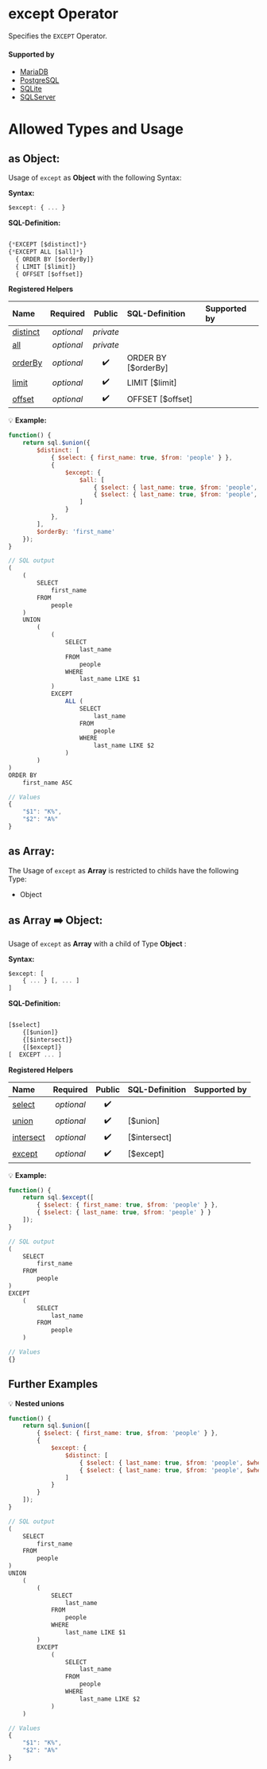 # except Operator
Specifies the `EXCEPT` Operator.

#### Supported by
- [MariaDB](https://mariadb.com/kb/en/library/except/)
- [PostgreSQL](https://www.postgresql.org/docs/9.5/static/queries-union.html)
- [SQLite](https://sqlite.org/syntax/compound-select-stmt.html)
- [SQLServer](https://docs.microsoft.com/en-us/sql/t-sql/language-elements/set-operators-except-and-intersect-transact-sql)

# Allowed Types and Usage

## as Object:

Usage of `except` as **Object** with the following Syntax:

**Syntax:**

```javascript
$except: { ... }
```

**SQL-Definition:**
```javascript

{*EXCEPT [$distinct]*}
{*EXCEPT ALL [$all]*}
  { ORDER BY [$orderBy]}
  { LIMIT [$limit]}
  { OFFSET [$offset]}
```

**Registered Helpers**

Name|Required|Public|SQL-Definition|Supported by
:---|:------:|:----:|:-------------|:-----------
[distinct](./private/distinct/)|*optional*|*private*||
[all](./private/all/)|*optional*|*private*||
[orderBy](../../../../helpers/select/orderBy/)|*optional*|:heavy_check_mark:| ORDER BY  [$orderBy]|
[limit](../../../../helpers/select/limit/)|*optional*|:heavy_check_mark:| LIMIT  [$limit]|
[offset](../../../../helpers/select/offset/)|*optional*|:heavy_check_mark:| OFFSET  [$offset]|

:bulb: **Example:**
```javascript
function() {
    return sql.$union({
        $distinct: [
            { $select: { first_name: true, $from: 'people' } },
            {
                $except: {
                    $all: [
                        { $select: { last_name: true, $from: 'people', $where: { last_name: sql.startsWith('K') } } },
                        { $select: { last_name: true, $from: 'people', $where: { last_name: sql.startsWith('A') } } }
                    ]
                }
            },
        ],
        $orderBy: 'first_name'
    });
}

// SQL output
(
    (
        SELECT
            first_name
        FROM
            people
    )
    UNION
        (
            (
                SELECT
                    last_name
                FROM
                    people
                WHERE
                    last_name LIKE $1
            )
            EXCEPT
                ALL (
                    SELECT
                        last_name
                    FROM
                        people
                    WHERE
                        last_name LIKE $2
                )
        )
)
ORDER BY
    first_name ASC

// Values
{
    "$1": "K%",
    "$2": "A%"
}
```

## as Array:

The Usage of `except` as **Array** is restricted to childs have the following Type:

- Object

## as Array :arrow_right: Object:

Usage of `except` as **Array** with a child of Type **Object** :

**Syntax:**

```javascript
$except: [
    { ... } [, ... ]
]
```

**SQL-Definition:**
```javascript

[$select]
	{[$union]}
	{[$intersect]}
	{[$except]}
[  EXCEPT ... ]
```

**Registered Helpers**

Name|Required|Public|SQL-Definition|Supported by
:---|:------:|:----:|:-------------|:-----------
[select](../../../operators/select/)|*optional*|:heavy_check_mark:||
[union](../../../operators/union/)|*optional*|:heavy_check_mark:| [$union]|
[intersect](../../../operators/intersect/)|*optional*|:heavy_check_mark:| [$intersect]|
[except](../../../operators/except/)|*optional*|:heavy_check_mark:| [$except]|

:bulb: **Example:**
```javascript
function() {
    return sql.$except([
        { $select: { first_name: true, $from: 'people' } },
        { $select: { last_name: true, $from: 'people' } }
    ]);
}

// SQL output
(
    SELECT
        first_name
    FROM
        people
)
EXCEPT
    (
        SELECT
            last_name
        FROM
            people
    )

// Values
{}
```
## Further Examples

:bulb: **Nested unions**
```javascript
function() {
    return sql.$union([
        { $select: { first_name: true, $from: 'people' } },
        {
            $except: {
                $distinct: [
                    { $select: { last_name: true, $from: 'people', $where: { last_name: sql.startsWith('K') } } },
                    { $select: { last_name: true, $from: 'people', $where: { last_name: sql.startsWith('A') } } }
                ]
            }
        }
    ]);
}

// SQL output
(
    SELECT
        first_name
    FROM
        people
)
UNION
    (
        (
            SELECT
                last_name
            FROM
                people
            WHERE
                last_name LIKE $1
        )
        EXCEPT
            (
                SELECT
                    last_name
                FROM
                    people
                WHERE
                    last_name LIKE $2
            )
    )

// Values
{
    "$1": "K%",
    "$2": "A%"
}
```

